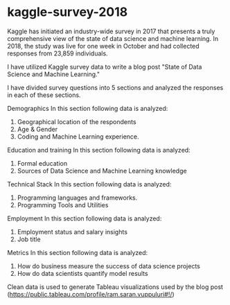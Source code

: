 # kaggle-survey-2018

Kaggle has initiated an industry-wide survey in 2017 that presents a truly comprehensive view of the state of data science and machine learning. In 2018, the study was live for one week in October and had collected responses from 23,859 individuals.

I have utilized Kaggle survey data to write a blog post "State of Data Science and Machine Learning."

I have divided survey questions into 5 sections and analyzed the responses in each of these sections.

Demographics
In this section following data is analyzed:
1. Geographical location of the respondents
2. Age & Gender
3. Coding and Machine Learning experience.

Education and training
In this section following data is analyzed:
1. Formal education
2. Sources of Data Science and Machine Learning knowledge

Technical Stack
In this section following data is analyzed:
1. Programming languages and frameworks.
2. Programming Tools and Utilities

Employment
In this section following data is analyzed:
1. Employment status and salary insights
2. Job title

Metrics
In this section following data is analyzed:
1.  How do business measure the success of data science projects
2. How do data scientists quantify model results

Clean data is used to generate Tableau visualizations used by the blog post (https://public.tableau.com/profile/ram.saran.vuppuluri#!/)
